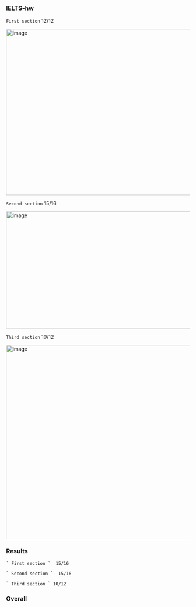 ### IELTS-hw

` First section `  12/12

<img width="1052" height="454" alt="image" src="https://github.com/user-attachments/assets/84f234f6-150a-44cb-bb0f-a0fcf531767c" />

` Second section `  15/16

<img width="1141" height="320" alt="image" src="https://github.com/user-attachments/assets/637f2402-ad2c-48d1-90fe-05a19eeb8ca1" />

` Third section `  10/12

<img width="1139" height="530" alt="image" src="https://github.com/user-attachments/assets/bb958828-910c-4eb1-8201-db42612ee649" />




### Results

```
` First section `  15/16
```

```
` Second section `  15/16
```

```
` Third section ` 10/12
```


### Overall
